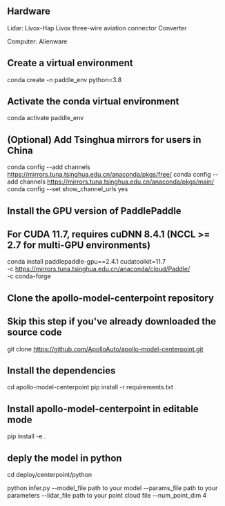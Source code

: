 ## Hardware
Lidar:
Livox-Hap
Livox three-wire aviation connector
Converter

Computer: 
Alienware

## Create a virtual environment
conda create -n paddle_env python=3.8

## Activate the conda virtual environment
conda activate paddle_env

## (Optional) Add Tsinghua mirrors for users in China
conda config --add channels https://mirrors.tuna.tsinghua.edu.cn/anaconda/pkgs/free/
conda config --add channels https://mirrors.tuna.tsinghua.edu.cn/anaconda/pkgs/main/
conda config --set show_channel_urls yes

## Install the GPU version of PaddlePaddle
## For CUDA 11.7, requires cuDNN 8.4.1 (NCCL >= 2.7 for multi-GPU environments)
conda install paddlepaddle-gpu==2.4.1 cudatoolkit=11.7 \
  -c https://mirrors.tuna.tsinghua.edu.cn/anaconda/cloud/Paddle/ \
  -c conda-forge

## Clone the apollo-model-centerpoint repository
## Skip this step if you've already downloaded the source code
git clone https://github.com/ApolloAuto/apollo-model-centerpoint.git

## Install the dependencies
cd apollo-model-centerpoint
pip install -r requirements.txt

## Install apollo-model-centerpoint in editable mode
pip install -e .

## deply the model in python
cd deploy/centerpoint/python

python infer.py --model_file path to your model
--params_file path to your parameters --lidar_file path to your point cloud file --num_point_dim 4
